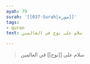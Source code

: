 ```yaml
---
ayah: 79
surah: '[[037-Surah|سورة]]'
tags:
- quran
text: سلام على نوح في العالمين

---
```

> سلام على [[نوح]] في العالمين
